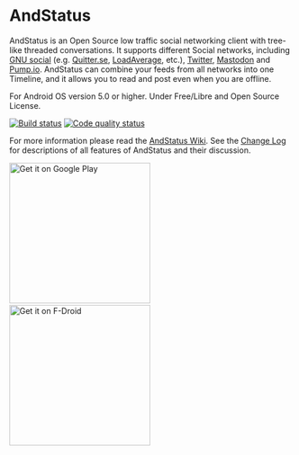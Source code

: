 # AndStatus

AndStatus is an Open Source low traffic social networking client with tree-like threaded conversations.
It supports different Social networks, including
[GNU social](http://gnu.io/social) (e.g. [Quitter.se](https://quitter.se/), [LoadAverage](https://loadaverage.org/), etc.),
[Twitter](https://twitter.com), [Mastodon](https://github.com/tootsuite/documentation) and [Pump.io](http://pump.io).
AndStatus can combine your feeds from all networks into one Timeline,
and it allows you to read and post even when you are offline.

For Android OS version 5.0 or higher.
Under Free/Libre and Open Source License.

[![Build status](https://api.travis-ci.org/andstatus/andstatus.svg?branch=master)](https://travis-ci.org/andstatus/andstatus) 
[![Code quality status](https://sonarqube.com/api/badges/gate?key=andstatus)](https://sonarqube.com/dashboard?id=andstatus)

For more information please read the [AndStatus Wiki](https://github.com/andstatus/andstatus/wiki).
See the [Change Log](http://andstatus.org/changelog.html) for descriptions of all features of AndStatus and their discussion.

[<img src="https://github.com/andstatus/andstatus/wiki/images/get-it-on-google-play.png" alt="Get it on Google Play" width="250">](https://play.google.com/store/apps/details?id=org.andstatus.app)
[<img src="https://github.com/andstatus/andstatus/wiki/images/15x15.png" width="15">](#)
[<img src="https://github.com/andstatus/andstatus/wiki/images/get-it-on-fdroid.png" alt="Get it on F-Droid" width="250">](https://f-droid.org/repository/browse/?fdid=org.andstatus.app)

